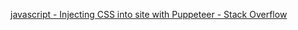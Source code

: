 [javascript - Injecting CSS into site with Puppeteer - Stack Overflow](https://stackoverflow.com/questions/53167644/injecting-css-into-site-with-puppeteer)
